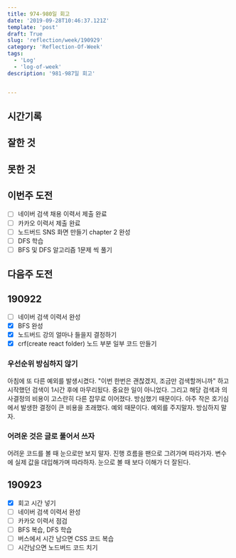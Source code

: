 ```yaml
---
title: 974-980일 회고
date: '2019-09-28T10:46:37.121Z'
template: 'post'
draft: True
slug: 'reflection/week/190929'
category: 'Reflection-Of-Week'
tags:
  - 'Log'
  - 'log-of-week'
description: '981-987일 회고'


---
```


## 시간기록 



## 잘한 것



## 못한 것



## 이번주 도전

- [ ] 네이버 검색 채용 이력서 제출 완료
- [ ] 카카오 이력서 제출 완료 
- [ ] 노드버드 SNS 화면 만들기 chapter 2 완성 
- [ ] DFS 학습 
- [ ] BFS 및 DFS 알고리즘 1문제 씩 풀기 

## 다음주 도전



## 190922

- [ ] 네이버 검색 이력서 완성 
- [x] BFS 완성 
- [x] 노드버드 강의 얼마나 들을지 결정하기 
- [x] crf(create react folder) 노드 부분 일부 코드 만들기

### 우선순위 방심하지 않기

아침에 또 다른 예외를 발생시켰다. "이번 한번은 괜찮겠지, 조금만 검색할꺼니까" 하고 시작했던 검색이 1시간 후에 마무리됬다. 중요한 일이 아니었다. 그리고 해당 검색과 의사결정의 비용이 고스란히 다른 잡무로 이어졌다. 방심했기 때문이다. 아주 작은 호기심에서 발생한 결정이 큰 비용을 초래했다. 예외 때문이다. 예외를 주지말자. 방심하지 말자. 

### 어려운 것은 글로 풀어서 쓰자

어려운 코드를 볼 때 눈으로만 보지 말자. 진행 흐름을 팬으로 그려가며 따라가자. 변수에 실제 값을 대입해가며 따라하자. 눈으로 볼 때 보다 이해가 더 잘된다. 

## 190923 

- [x] 회고 시간 넣기 
- [ ] 네이버 검색 이력서 완성
- [ ] 카카오 이력서 점검 
- [ ] BFS 복습, DFS 학습 
- [ ] 버스에서 시간 남으면 CSS 코드 복습 
- [ ] 시간남으면 노드버드 코드 치기 